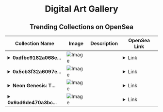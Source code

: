 <div align="center">

# Digital Art Gallery

## Trending Collections on OpenSea

| Collection Name                       | Image                                                                                     | Description                       | OpenSea Link                                                                                          |
|---------------------------------------|-------------------------------------------------------------------------------------------|-----------------------------------|--------------------------------------------------------------------------------------------------------|
| **<details><summary>0xdfbc9182a068e...</summary>0xdfbc9182a068ef4bae219aeaf7eebc9bc01a260a</details>** | ![Image](https://i.seadn.io/s/raw/files/662371d5e0a8665a35b37f8206b4c8fe.jpg?w=500&auto=format?w=200&auto=format) |  | <details><summary>Link</summary>[0xdfbc9182a068ef4bae219aeaf7eebc9bc01a260a](https://opensea.io/collection/0xdfbc9182a068ef4bae219aeaf7eebc9bc01a260a)</details> |
| **<details><summary>0x5cb3f32a6097e...</summary>0x5cb3f32a6097e404e314301bb7d8ccba083c98ec</details>** | ![Image](https://i.seadn.io/s/raw/files/662371d5e0a8665a35b37f8206b4c8fe.jpg?w=500&auto=format?w=200&auto=format) |  | <details><summary>Link</summary>[0x5cb3f32a6097e404e314301bb7d8ccba083c98ec](https://opensea.io/collection/0x5cb3f32a6097e404e314301bb7d8ccba083c98ec)</details> |
| **<details><summary>Neon Genesis: T...</summary>Neon Genesis: The Digital Rebirth</details>** | ![Image](https://i.seadn.io/s/raw/files/ddb758ce45e7b613b9e21bd416d990a9.png?w=500&auto=format?w=200&auto=format) |  | <details><summary>Link</summary>[Neon Genesis: The Digital Rebirth](https://opensea.io/collection/neon-genesis-the-digital-rebirth)</details> |
| **<details><summary>0x9ad6de470a3bc...</summary>0x9ad6de470a3bc76dc27cff8e70b27ee96121fff4</details>** | ![Image](https://i.seadn.io/s/raw/files/662371d5e0a8665a35b37f8206b4c8fe.jpg?w=500&auto=format?w=200&auto=format) |  | <details><summary>Link</summary>[0x9ad6de470a3bc76dc27cff8e70b27ee96121fff4](https://opensea.io/collection/0x9ad6de470a3bc76dc27cff8e70b27ee96121fff4)</details> |

</div>